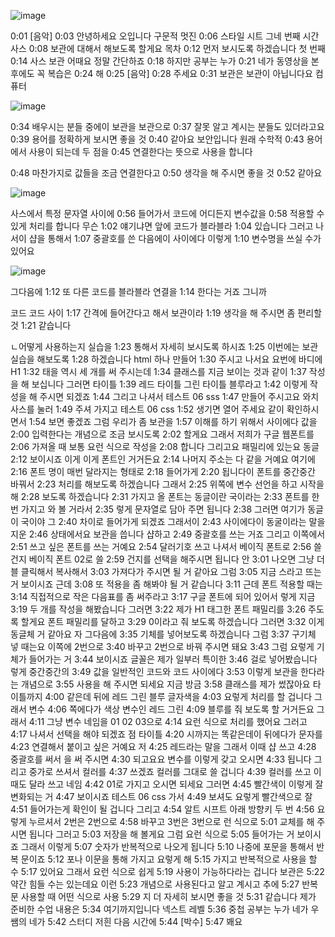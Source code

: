 
![image](https://github.com/understanding963852/scss_nigastudy/assets/60366769/eea4c409-98a4-4e1c-baa4-710ceae4c306)

0:01
[음악]
0:03
안녕하세요 오입니다 구문적 멋진
0:06
스타일 시트 그네 번째 시간 사스
0:08
보관에 대해서 해보도록 할게요 목차
0:12
먼저 보시도록 하겠습니다 첫 번째
0:14
사스 보관 어때요 정말 간단하죠
0:18
하지만 공부는 누가
0:21
네가 동영상을 본 후에도 꼭 복습은
0:24
해
0:25
[음악]
0:28
주세요
0:31
보관은 보관이 아닙니다요 컴퓨터


![image](https://github.com/understanding963852/scss_nigastudy/assets/60366769/4fb8e1fb-c51a-4442-98c2-d5b699fb6b14)

0:34
배우시는 분들 중에이 보관을 보관으로
0:37
잘못 알고 계시는 분들도 있더라고요
0:39
용어를 정확하게 보시면 좋을 것
0:40
같아요 보안입니다 원래 수학적
0:43
용어에서 사용이 되는데 두 점을
0:45
연결한다는 뜻으로 사용을 합니다


0:48
마찬가지로 값들을 조금 연결한다고
0:50
생각을 해 주시면 좋을 것
0:52
같아요 


![image](https://github.com/understanding963852/scss_nigastudy/assets/60366769/7e80ed55-4072-4d6a-980a-4578e6628263)

사스에서 특정 문자열 사이에
0:56
들어가서 코드에 어디든지 변수값을
0:58
적용할 수 있게 처리를 합니다 무슨
1:02
얘기냐면 앞에 코드가 블라블라
1:04
있습니다 그러고 나서이 샵을 통해서
1:07
중괄호를 쓴 다음에이 사이에다 이렇게
1:10
변수명을 쓰실 수가 있어요 

![image](https://github.com/understanding963852/scss_nigastudy/assets/60366769/483ba752-82a8-47fa-83c6-44f8adca90c6)


그다음에
1:12
또 다른 코드를 블라블라 연결을
1:14
한다는 거죠 그니까 


코드 코드 사이
1:17
간격에 들어간다고 해서 보관이라
1:19
생각을 해 주시면 좀 편리할 것
1:21
같습니다 




ㄴ어떻게 사용하는지 실습을
1:23
통해서 자세히 보시도록 하시죠
1:25
이번에는 보관 실습을 해보도록
1:28
하겠습니다 html 하나 만들어
1:30
주시고 나서요 요번에 바디에 H1
1:32
태을 역시 세 개를 써 주시는데
1:34
클래스를 지금 보이는 것과 같이
1:37
작성을 해 보십니다 그러면 타이틀
1:39
레드 타이틀 그린 타이틀 블루라고
1:42
이렇게 작성을 해 주시면 되겠죠
1:44
그리고 나셔서 테스트 06 sss
1:47
만들어 주시고요 와치 사스를 눌러
1:49
주셔 가지고 테스트 06 css
1:52
생기면 열어 주세요 같이 확인하시면서
1:54
보면 좋겠죠 그럼 우리가 좀 보관을
1:57
이해를 하기 위해서 사이에다 값을
2:00
입력한다는 개념으로 조금 보시도록
2:02
할게요 그래서 저희가 구글 웹폰트를
2:06
가져올 때 보통 요런 식으로 작성을
2:08
합니다 그리고요 패밀리에 있는요 동글
2:12
보이시죠 이게 이게 폰트인 거거든요
2:14
나머지 주소는 다 같을 거예요 여기에
2:16
폰트 명이 매번 달라지는 형태로
2:18
들어가게
2:20
됩니다이 폰트를 중간중간 바꿔서
2:23
처리를 해보도록 하겠습니다 그래서
2:25
위쪽에 변수 선언을 하고 시작을 해
2:28
보도록 하겠습니다
2:31
가지고 올 폰트는 동글이란 국이라는
2:33
폰트를 한번 가지고 와 볼 거라서
2:35
렇게 문자열로 담아 주면 됩니다
2:38
그러면 여기가 동글이 국이야 그
2:40
차이로 들어가게 되겠죠 그래서이
2:43
사이에다이 동굴이라는 말을 지운
2:46
상태에서요 보관을 씁니다 샵하고
2:49
중괄호를 쓰는 거죠 그리고 이쪽에서
2:51
쓰고 싶은 폰트를 쓰는 거예요
2:54
달러기호 쓰고 나셔서 베이직 폰트로
2:56
쓸 건지 베이직 폰트 02로 쓸
2:59
건지를 선택을 해주시면 됩니다 안
3:01
나오면 그냥 더블 클릭해서 복사해서
3:03
가져다가 주시면 될 거 같아요 그럼
3:05
지금 스라고 뜨는 거 보이시죠 근데
3:08
또 적용을 좀 해봐야 될 거 같습니다
3:11
근데 폰트 적용할 때는
3:14
직접적으로 작은 다음표를 좀 써주라고
3:17
구글 폰트에 되어 있어서 렇게 지금
3:19
두 개를 작성을 해봤습니다 그러면
3:22
제가 H1 태그한 폰트 패밀리를
3:26
주도록 할게요 폰트 패밀리를 달하고
3:29
0이라고 줘 보도록 하겠습니다 그러면
3:32
이게 동글체 거 같아요 자 그다음에
3:35
기체를 넣어보도록 하겠습니다 그럼
3:37
구기체 넣 때는요 이쪽에 2번으로
3:40
바꾸고 2번으로 바꿔 주시면 돼요
3:43
그럼 요렇게 기체가 들어가는 거
3:44
보이시죠 글꼴은 제가 일부러 특이한
3:46
걸로 넣어봤습니다 렇게 중간중간의
3:49
값을 일반적인 코드와 코드 사이에다
3:53
이렇게 보관을 한다라는 개념으로
3:55
사용을 해 주시면 되세요 지금 방금
3:58
클래스를 제가 썼잖아요 타이틀까지
4:00
같은데 뒤에 레드 그린 블루 글자색을
4:03
요렇게 처리를 할 겁니다 그래서 변수
4:06
쪽에다가 색상 변수인 레드 그린
4:09
블루를 줘 보도록 할 거거든요 그래서
4:11
그냥 변수 네임을 01 02 03으로
4:14
요런 식으로 처리를 했어요 그러고
4:17
나셔서 선택을 해야 되겠죠 점 타이틀
4:20
시까지는 똑같은데이 뒤에다가 문자를
4:23
연결해서 붙이고 싶은 거예요 저
4:25
레드라는 말을 그래서 이때 샵 쓰고
4:28
중괄호를 써서 을 써 주시면
4:30
되고요요 변수를 이렇게 갖고 오시면
4:33
됩니다 그리고 중가로 쓰셔서 컬러를
4:37
쓰겠죠 컬러를 그대로 쓸 겁니다
4:39
컬러를 쓰고 이때도 달라 쓰고 네임
4:42
01로 가지고 오시면 되세요 그러면
4:45
빨간색이 이렇게 잘 변화되는 거
4:47
보이시죠 테스트 06 css 가서
4:49
보셔도 요렇게 빨간색으로 잘
4:51
들어가는게 확인이 될 겁니다 그리고
4:54
알트 시프트 아래 방향키 두 번
4:56
요렇게 누르셔서 2번은 2번으로
4:58
바꾸고 3번은 3번으로 런 식으로
5:01
교체를 해 주시면 됩니다 그러고
5:03
저장을 해 볼게요 그럼 요런 식으로
5:05
들어가는 거 보이시죠 그래서 이렇게
5:07
숫자가 반복적으로 나오게 됩니다
5:10
나중에 포문을 통해서 반복 문이죠
5:12
포나 이문을 통해 가지고 요렇게 해
5:15
가지고 반복적으로 사용을 할 수
5:17
있어요 그래서 요런 식으로 쉽게
5:19
사용이 가능하다라는 겁니다 보관은
5:22
약간 힘들 수는 있는데요 이런
5:23
개념으로 사용된다고 알고 계시고 추에
5:27
반복문 사용할 때 어떤 식으로 사용
5:29
지 더 자세히 보시면 좋을 것
5:31
같습니다 제가 준비한 수업 내용은
5:34
여기까지입니다 넥스트 레벨
5:36
중첩 공부는 누가 네가 우쌤의 네가
5:42
스터디 저흰 다음 시간에
5:44
[박수]
5:47
봬요
